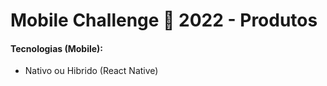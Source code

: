 # Mobile Challenge 🏅 2022 - Produtos

#### Tecnologias (Mobile):
- Nativo ou Hibrido (React Native)
